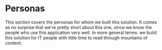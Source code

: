 # Personas

This section covers the personas for whom we built this solution. It comes as no
surprise that we're pretty short about this one, since we know the people who use this
application very well. In more general terms: we build this solution for IT people with
little time to read through mountains of content.
